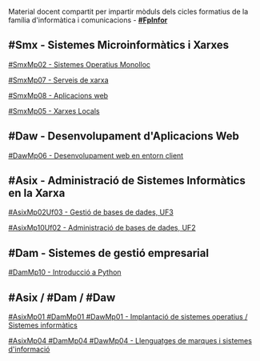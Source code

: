 Material docent compartit per impartir mòduls dels cicles formatius de la família d'informàtica i comunicacions - **[#FpInfor](https://profesinformatica.github.io/FpInfor/)**

#Smx - Sistemes Microinformàtics i Xarxes
----------------------------------
[#SmxMp02 - Sistemes Operatius Monolloc](https://jrodr236.github.io/SOM/)

[#SmxMp07 - Serveis de xarxa](https://drive.google.com/drive/folders/1phXdWmPD4UUFu_FOdzG9aKWrF8VxmPa5?usp=drive_link)

[#SmxMp08 - Aplicacions web](https://jrodr236.github.io/AW/)

[#SmxMp05 - Xarxes Locals](http://alexandria.xtec.cat/course/info.php?id=171)


#Daw - Desenvolupament d'Aplicacions Web
---------------------------------
[#DawMp06 - Desenvolupament web en entorn client](https://jrodr236.github.io/DWEC/)


#Asix - Administració de Sistemes Informàtics en la Xarxa
-------------------------------------------------
[#AsixMp02Uf03 - Gestió de bases de dades, UF3](https://jrodr236.github.io/GBD-UF3/)

[#AsixMp10Uf02 - Administració de bases de dades, UF2](https://jrodr236.github.io/ABD-UF2/)


#Dam - Sistemes de gestió empresarial
-------------------------------------
[#DamMp10 - Introducció a Python](https://jrodr236.github.io/python/)


#Asix / #Dam / #Daw
---------------------

[#AsixMp01 #DamMp01 #DawMp01 - Implantació de sistemes operatius  / Sistemes informàtics](https://drive.google.com/drive/folders/1wrZNm7XTrdL9qvDuDebyAVczY2M1XvIH?usp=sharing)

[#AsixMp04 #DamMp04 #DawMp04 - Llenguatges de marques i sistemes d'informació](https://jrodr236.github.io/LMSGI/)
